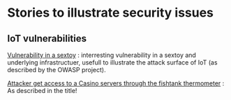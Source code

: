 # Stories to illustrate security issues

## IoT vulnerabilities

[Vulnerability in a sextoy](http://seclists.org/fulldisclosure/2018/Feb/0) : interresting vulnerability in a sextoy and underlying infrastructuer, usefull to illustrate the attack surface of IoT (as described by the OWASP project).

[Attacker get access to a Casino servers through the fishtank thermometer](https://thehackernews.com/2018/04/iot-hacking-thermometer.html) : As described in the title!
